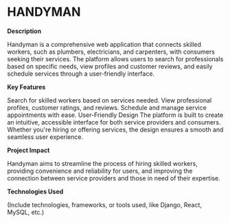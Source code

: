 # HANDYMAN


**Description**


Handyman is a comprehensive web application that connects skilled workers, such as plumbers, electricians, and carpenters, with consumers seeking their services. The platform allows users to search for professionals based on specific needs, view profiles and customer reviews, and easily schedule services through a user-friendly interface.


**Key Features**


Search for skilled workers based on services needed.
View professional profiles, customer ratings, and reviews.
Schedule and manage service appointments with ease.
User-Friendly Design
The platform is built to create an intuitive, accessible interface for both service providers and consumers. Whether you're hiring or offering services, the design ensures a smooth and seamless user experience.

**Project Impact**


Handyman aims to streamline the process of hiring skilled workers, providing convenience and reliability for users, and improving the connection between service providers and those in need of their expertise.


**Technologies Used**


(Include technologies, frameworks, or tools used, like Django, React, MySQL, etc.)
